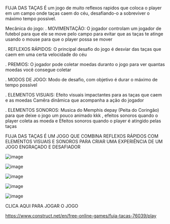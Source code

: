 FUJA DAS TAÇAS
É um jogo de muito reflexos rapidos que coloca o player em um campo onde taças caem do céu, desafiando-o a sobreviver o máximo tempo possivel.

Mecânica do jogo:
. MOVIMENTAÇÃO: O jogador controlam um jogador de futebol para que ele se move pelo campo para evitar que as taças te atinge usando o mouse para que o player possa se mover

. REFLEXOS RÁPIDOS: O principal desafio do jogo é desviar das taças que caem em uma certa velocidade do céu

. PREMIOS: O jogador pode coletar moedas duranto o jogo para ver quantas moedas você consegue coletar

. MODOS DE JOGO: Modo de desafio, com objetivo é durar o máximo de tempo possível

. ELEMENTOS VISUAIS: Efeito visuais impactantes para as taças que caem e as moedas
  Camêra dinâmica que acompanha a ação do jogador
  
  . ELEMENTOS SONOROS: Musica do Memphis depay (Peita do Coringão) para que deixe o jogo um pouco animado kkk ,
  efeitos sonoros quando o player coleta as moeda e Efeitos sonoros quando o player é atingido pelas taças

  FUJA DAS TAÇAS É UM JOGO QUE COMBINA REFLEXOS RÁPIDOS COM ELEMENTOS VISUAIS E SONOROS PARA CRIAR UMA EXPERIÊNCIA DE UM JOGO ENGRAÇADO E DESAFIADOR

  ![image](https://github.com/user-attachments/assets/a71da95b-b3f9-4997-809d-04433448e3e3)


![image](https://github.com/user-attachments/assets/93b87626-b9ed-4493-9d52-19665dbe1b72)

![image](https://github.com/user-attachments/assets/1f0c0680-ef20-4afd-b28d-d274e2e4bd6c)

![image](https://github.com/user-attachments/assets/2e362004-0484-4d19-84cc-2970dfc405ac)

![image](https://github.com/user-attachments/assets/791cc206-cd61-4d28-a0b0-d95f9a38edbd)


CLICA AQUI PARA JOGAR O JOGO 

https://www.construct.net/en/free-online-games/fuja-tacas-76039/play

